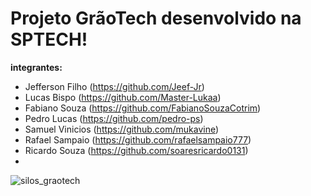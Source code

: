 
# Projeto GrãoTech desenvolvido na SPTECH!

__integrantes:__

- Jefferson Filho (https://github.com/Jeef-Jr)
- Lucas Bispo (https://github.com/Master-Lukaa)
- Fabiano Souza (https://github.com/FabianoSouzaCotrim)
- Pedro Lucas (https://github.com/pedro-ps)
- Samuel Vinicios (https://github.com/mukavine)
- Rafael Sampaio (https://github.com/rafaelsampaio777)
- Ricardo Souza (https://github.com/soaresricardo0131)
- 
![silos_graotech](https://user-images.githubusercontent.com/78982351/157991512-1dc81e58-5434-40f9-9754-c87686b9a514.png)
